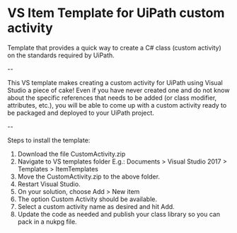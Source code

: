 # VS Item Template for UiPath custom activity

Template that provides a quick way to create a C# class (custom activity) on the standards required by UiPath.

--

This VS template makes creating a custom activity for UiPath using Visual Studio a piece of cake! Even if you have never created one and do not know about the specific references that needs to be added (or class modifier, attributes, etc.), you will be able to come up with a custom activity ready to be packaged and deployed to your UiPath project.  

--

Steps to install the template:

1. Download the file CustomActivity.zip
2. Navigate to VS templates folder
  E.g.: Documents > Visual Studio 2017 > Templates > ItemTemplates
3. Move the CustomActivity.zip to the above folder.
4. Restart Visual Studio.
5. On your solution, choose Add > New item
6. The option Custom Activity should be available.
7. Select a custom activity name as desired and hit Add.
8. Update the code as needed and publish your class library so you can pack in a nukpg file.



